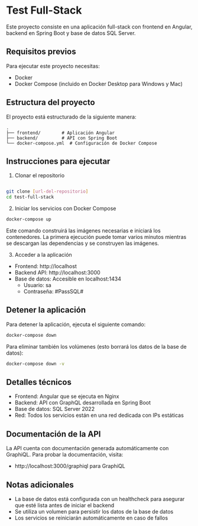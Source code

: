# Test Full-Stack
Este proyecto consiste en una aplicación full-stack con frontend en Angular, backend en Spring Boot y base de datos SQL Server.

## Requisitos previos
Para ejecutar este proyecto necesitas:

- Docker
- Docker Compose (incluido en Docker Desktop para Windows y Mac)

## Estructura del proyecto

El proyecto está estructurado de la siguiente manera:

```
.
├── frontend/        # Aplicación Angular
├── backend/         # API con Spring Boot
└── docker-compose.yml  # Configuración de Docker Compose
```


## Instrucciones para ejecutar
1. Clonar el repositorio

```bash

git clone [url-del-repositorio]
cd test-full-stack

```

2. Iniciar los servicios con Docker Compose

```bash
docker-compose up
```

Este comando construirá las imágenes necesarias e iniciará los contenedores. La primera ejecución puede tomar varios minutos mientras se descargan las dependencias y se construyen las imágenes.

3. Acceder a la aplicación
- Frontend: http://localhost
- Backend API: http://localhost:3000
- Base de datos: Accesible en localhost:1434
    - Usuario: sa
    - Contraseña: #PassSQL#

## Detener la aplicación

Para detener la aplicación, ejecuta el siguiente comando:

```bash
docker-compose down
```

Para eliminar también los volúmenes (esto borrará los datos de la base de datos):

```bash
docker-compose down -v
```

## Detalles técnicos
- Frontend: Angular que se ejecuta en Nginx
- Backend: API con GraphQL desarrollada en Spring Boot
- Base de datos: SQL Server 2022
- Red: Todos los servicios están en una red dedicada con IPs estáticas

## Documentación de la API
La API cuenta con documentación generada automáticamente con GraphiQL.
Para probar la documentación, visita:
- http://localhost:3000/graphiql para GraphiQL

## Notas adicionales
- La base de datos está configurada con un healthcheck para asegurar que esté lista antes de iniciar el backend
- Se utiliza un volumen para persistir los datos de la base de datos
- Los servicios se reiniciarán automáticamente en caso de fallos
